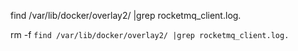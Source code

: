 find /var/lib/docker/overlay2/ |grep rocketmq_client.log.

rm -f `find /var/lib/docker/overlay2/ |grep rocketmq_client.log.`
